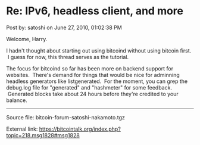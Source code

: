 # Re: IPv6, headless client, and more

Post by: satoshi on June 27, 2010, 01:02:38 PM

Welcome, Harry.

I hadn't thought about starting out using bitcoind without using bitcoin first. &nbsp;I guess for now, this thread serves as the tutorial.

The focus for bitcoind so far has been more on backend support for websites. &nbsp;There's demand for things that would be nice for adminning headless generators like listgenerated. &nbsp;For the moment, you can grep the debug.log file for "generated" and "hashmeter" for some feedback. &nbsp;Generated blocks take about 24 hours before they're credited to your balance.

---

Source file: bitcoin-forum-satoshi-nakamoto.tgz

External link: https://bitcointalk.org/index.php?topic=218.msg1828#msg1828
